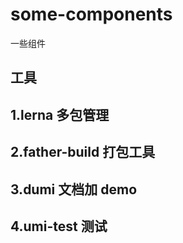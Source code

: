 # some-components

一些组件

## 工具

## 1.lerna 多包管理

## 2.father-build 打包工具

## 3.dumi 文档加 demo

## 4.umi-test 测试
